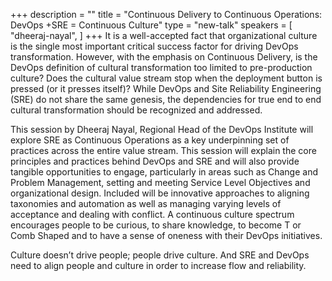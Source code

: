 +++
description = ""
title = "Continuous Delivery to Continuous Operations: DevOps +SRE = Continuous Culture"
type = "new-talk"
speakers = [
        "dheeraj-nayal",
]
+++
It is a well-accepted fact that organizational culture is the single most important critical success factor for driving DevOps transformation. However, with the emphasis on Continuous Delivery, is the DevOps definition of cultural transformation too limited to pre-production culture?   Does the cultural value stream stop when the deployment button is pressed (or it presses itself)?     While DevOps and Site Reliability Engineering (SRE) do not share the same genesis, the dependencies for true end to end cultural transformation should be recognized and addressed.   

This session by Dheeraj Nayal, Regional Head of the DevOps Institute will explore SRE as Continuous Operations as a key underpinning set of practices across the entire value stream. This session will explain the core principles and practices behind DevOps and SRE and will also provide tangible opportunities to engage, particularly in areas such as Change and Problem Management, setting and meeting Service Level Objectives and organizational design.   Included will be innovative approaches to aligning taxonomies and automation as well as managing varying levels of acceptance and dealing with conflict. 
A continuous culture spectrum encourages people to be curious, to share knowledge, to become T or Comb Shaped and to have a sense of oneness with their DevOps initiatives.   

Culture doesn’t drive people; people drive culture.  And SRE and DevOps need to align people and culture in order to increase flow and reliability.